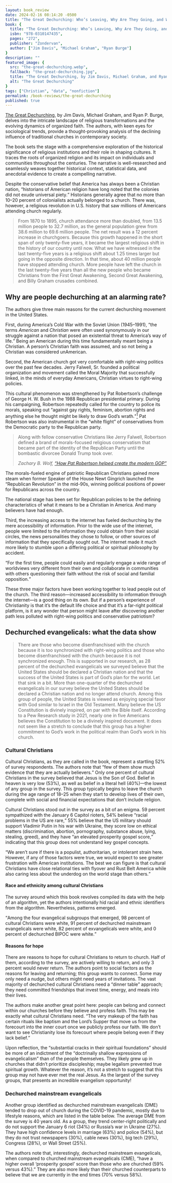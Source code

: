 ```yaml
---
layout: book_review
date: 2024-02-16 08:14:20 -0500
title: "The Great Dechurching: Who’s Leaving, Why Are They Going, and What Will It Take to Bring Them Back?"
book: {
  title: "The Great Dechurching: Who’s Leaving, Why Are They Going, and What Will It Take to Bring Them Back?",
  isbn: "978-0310147435",
  pages: "272",
  publisher: "Zondervan",
  author: ["Jim Davis", "Michael Graham", "Ryan Burge"]
}
description: ""
featured_image: {
  src: "the-great-dechurching.webp",
  fallback: "the-great-dechurching.jpg",
  title: "The Great Dechurching, by Jim Davis, Michael Graham, and Ryan Burge",
  alt: "The Great Dechurching"
}
tags: ["Christian", "data", "nonfiction"]
permalink: /book-reviews/the-great-dechurching
published: true
---
```


<a href="https://zondervanacademic.com/products/the-great-dechurching" class="italic">The Great Dechurching</a>, by Jim Davis, Michael Graham, and Ryan P. Burge, delves into the intricate landscape of religious transformations and the evolving dynamics of organized faith. The authors, with keen eyes for sociological trends, provide a thought-provoking analysis of the declining influence of traditional churches in contemporary society.

The book sets the stage with a comprehensive exploration of the historical significance of religious institutions and their role in shaping cultures. It traces the roots of organized religion and its impact on individuals and communities throughout the centuries. The narrative is well-researched and seamlessly weaves together historical context, statistical data, and anecdotal evidence to create a compelling narrative.

Despite the conservative belief that America has always been a Christian nation, <q>historians of American religion have long noted that the colonies did not exude universal piety.</q> Historians generally agree that no more than 10&ndash;20 percent of colonialists actually belonged to a church. There was, however, a religious revolution in U.S. history that saw millions of Americans attending church regularly.

> From 1870 to 1895, church attendance more than doubled, from 13.5 million people to 32.7 million, as the general population grew from 38.6 million to 69.6 million people. The net result was a 12 percent increase in churchgoers. Because this growth happened in the short span of only twenty-five years, it became the largest religious shift in the history of our country until now. What we have witnessed in the last twenty-five years is a religious shift about 1.25 times larger but going in the opposite direction. In that time, about 40 million people have stopped attending church. More people have left the church in the last twenty-five years than all the new people who became Christians from the First Great Awakening, Second Great Awakening, and Billy Graham crusades combined.

## Why are people dechurching at an alarming rate?

The authors give three main reasons for the current dechurching movement in the United States.

First, during America’s Cold War with the Soviet Union (1945–1991), <q>the terms *American* and *Christian* were often used synonymously in our struggle against a nation that posed an existential threat to America’s way of life.</q> Being an American during this time fundamentally meant being a Christian. A person’s Christian faith was assumed, and so not being a Christian was considered unAmerican.

Second, the American church got very comfortable with right-wing politics over the past few decades. Jerry Falwell, Sr. founded a political organization and movement called the Moral Majority that successfully linked, in the minds of everyday Americans, Christian virtues to right-wing policies.

This cultural phenomenon was strengthened by Pat Robertson’s challenge of George H. W. Bush in the 1988 Republican presidential primary. During his campaigning, Robertson repeatedly called for the country to police its morals, speaking out <q>against gay rights, feminism, abortion rights and anything else he thought might be likely to draw God’s wrath.</q>[^1] Pat Robertson was also instrumental in the “white flight” of conservatives from the Democratic party to the Republican party.

> Along with fellow conservative Christians like Jerry Falwell, Robertson defined a brand of morals-focused religious conservatism that became part of the identity of the Republican Party until the bombastic divorcee Donald Trump took over.
>
> <cite>Zachary B. Wolf, <a href="https://edition.cnn.com/2023/06/08/politics/republicans-pat-robertson-what-matters">“How Pat Robertson helped create the modern GOP”</a></cite>

The morals-fueled engine of patriotic Republican Christians gained more steam when former Speaker of the House Newt Gingrich launched the “Republican Revolution” in the mid-90s, winning political positions of power for Republicans across the country.

The national stage has been set for Republican policies to be the defining characteristics of what it means to be a Christian in America. And many believers have had enough.

Third, the increasing access to the internet has fueled dechurching by the mere accessibility of information. Prior to the wide use of the internet, people were limited to the information they could obtain from their social circles, the news personalities they chose to follow, or other sources of information that they specifically sought out. The internet made it much more likely to stumble upon a differing political or spiritual philosophy by accident.

<q>For the first time, people could easily and regularly engage a wide range of worldviews very different from their own and collaborate in communities with others questioning their faith without the risk of social and familial opposition.</q>

These three major factors have been working together to lead people out of the church. The third reason&mdash;increased accessibility to information through the internet&mdash;is a good thing on its own. But if a person’s experience of Christianity is that it’s the default life choice and that it’s a far-right political platform, is it any wonder that person might leave after discovering another path less polluted with right-wing politics and conservative patriotism?

## Dechurched evangelicals: what the data show

> There are those who become disenfranchised with the church because it is too synchronized with right-wing politics and those who become disenfranchised with the church because it is not synchronized enough. This is supported in our research, as 28 percent of the dechurched evangelicals we surveyed believe that the United States should be declared a Christian nation and that the success of the United States is part of God’s plan for the world. Let that sink in a bit. More than one-quarter of the dechurched evangelicals in our survey believe the United States should be declared a Christian nation and no longer attend church. Among this group of people, the United States is viewed as enjoying special favor with God similar to Israel in the Old Testament. Many believe the US Constitution is divinely inspired, on par with the Bible itself. According to a Pew Research study in 2021, nearly one in five Americans believes the Constitution to be a divinely inspired document. It does not seem like a stretch to conclude that this group has a higher commitment to God’s work in the political realm than God’s work in his church.

### Cultural Christians

Cultural Christians, as they are called in the book, represent a startling 52% of survey respondents. The authors note that <q>few of them show much evidence that they are actually believers.</q> Only one percent of cultural Christians in the survey believed that Jesus is the Son of God. Belief in heaven is very low (53%), as well as belief in a literal hell (40%)&mdash;the lowest of any group in the survey. This group typically begins to leave the church during the age range of 18&ndash;25 when they start to develop lives of their own, complete with social and financial expectations that don’t include religion.

Cultural Christians stood out in the survey as a bit of an enigma. 59 percent sympathized with the January 6 Capitol rioters, 54% believe <q>racial problems in the US are rare,</q> 55% believe that the US military should support Vladimir Putin in his war with Ukraine, they score low on ethical matters (discrimination, abortion, pornography, substance abuse, lying, stealing, greed), and they have <q>an elevated prosperity gospel score,</q> indicating that this group does not understand key gospel concepts.

<q>We aren’t sure if there is a populist, authoritarian, or intolerant strain here. However, if any of those factors were true, we would expect to see greater frustration with American institutions. The best we can figure is that cultural Christians have close relational ties with flyover and Rust Belt America while also caring less about the underdog on the world stage than others.</q>

#### Race and ethnicity among cultural Christians

The survey around which this book revolves compiled its data with the help of an algorithm, yet the authors intentionally hid racial and ethnic identifiers from the algorithm. Nevertheless, patterns emerged.

<q>Among the four evangelical subgroups that emerged, 98 percent of cultural Christians were white, 91 percent of dechurched mainstream evangelicals were white, 82 percent of exvangelicals were white, and 0 percent of dechurched BIPOC were white.</q>

#### Reasons for hope

There are reasons to hope for cultural Christians to return to church. Half of them, according to the survey, are actively willing to return, and only 3 percent would never return. The authors point to social factors as the reasons for leaving and returning; this group wants to connect. Some may only need a nudge, but others might need years of invitations. The vast majority of dechurched cultural Christians need a “dinner table” approach; they need committed friendships that invest time, energy, and meals into their lives.

The authors make another great point here: people can belong and connect within our churches before they believe and profess faith. This may be exactly what cultural Christians need. <q>The very makeup of the faith has certain rituals like baptism and the Lord’s Supper that move us from the forecourt into the inner court once we publicly profess our faith. We don’t want to see Christianity lose its forecourt where people belong even if they lack belief.</q>

Upon reflection, the <q>substantial cracks in their spiritual foundations</q> should be more of an indictment of the <q>doctrinally shallow expressions of evangelicalism</q> than of the people themselves. They likely grew up in churches that didn’t prioritize discipleship; maybe legalism prevented true spiritual growth. Whatever the reason, it’s not a stretch to suggest that this group may not have ever met the real Jesus. As the largest of the survey groups, that presents an incredible evangelism opportunity!

### Dechurched mainstream evangelicals

Another group identified as dechurched mainstream evangelicals (DME) tended to drop out of church during the COVID-19 pandemic, mostly due to lifestyle reasons, which are listed in the table below. The average DME from the survey is 40 years old. As a group, they trend center-right politically and do not support the January 6 riot (34%) or Russia’s war in Ukraine (27%). They have high confidence levels in marriage (63%) and police (54%), but they do not trust newspapers (30%), cable news (30%), big tech (29%), Congress (28%), or Wall Street (25%).

The authors note that, interestingly, dechurched mainstream evangelicals, when compared to churched mainstream evangelicals (CME), <q>have a higher overall <q>prosperity gospel</q> score than those who are churched (59% versus 43%).</q> They are also more likely than their churched counterparts to believe that we are currently in the end times (70% versus 58%).

<div id="dmeReasonsLeaveChurchChartContainer" class="mt-16" style="height:300px; width:100%;"></div>

#### Four avenues of return

> For hundreds of thousands of dechurched evangelical Christians, all they need is a personal invitation to a decent church community.

The book describes four on-ramps for returning&mdash;channels indicated by DME people that could bring them back into a church community:

- Social: making friends at church, being influenced by a spouse, or feeling lonely.
- Church: missing the church lifestyle, wanting to find a good pastor.
- God: feeling far from God outside of church, hearing God tell them to return.
- Philosophy of ministry: <q>finding a church that takes doctrine and ethics seriously or one that prioritizes justice and compassion for the vulnerable.</q>

<div id="dmeReasonsReturnChurchChartContainer" class="mt-16" style="height:300px; width:100%;"></div>

> The most important thing to know about dechurched mainstream evangelicals is that 100 percent of those in our study are *actively* willing to return to an evangelical church.

### Exvangelicals

Exvangelicals, on the other hand, are a group that has had enough of church and will not be convinved to return.

> There isn’t one exvangelical in our survey who is actively willing to return to an evangelical church.

Exvangelicals, as defined for the purposes of the book, have permanently exited evangelicalism. The authors describe exvangelicals as <q>dechurched casualties.</q> From data in the authors’ survey, their average birth year is 1969, and the average time of dechurching was 2003.

The book makes an important distinction about this group—that there are many self-described exvangelicals who range from churched Christians who eschew evangelical expressions of Christianity to those who have completely left the faith. But exvangelicals still retain their faith; they pray, read the Bible, and believe in Jesus, but they have been hurt too badly by the evangelical church.

Politically, exvangelicals are center-left, but this group has the highest percentage of independents (55%) of any group in the survey. They are disinterested in both the Republican and Democratic parties. They are also <q>the most critical of socialism, democratic socialism, Marxism, and communism</q> Exvangelicals tend to have the lowest education and income of all five groups. They have dangerously high levels of loneliness, anxiety, depression, and suicidal ideation, averaging only 16 out of 100 on well-being concerning suicidal thoughts.

> Isolation and loneliness are serious concerns to address when ministering to exvangelicals.

Despite their unwillingness to return to evangelicalism, exvangelicals are the second-most orthodox group, affirming most of the core Christian beliefs. However, it seems from the data that both religious and secular institutions are failing this group. Exvangelicals have very low confidence levels in American institutions, because their lives haven’t followed what the authors call <q>statistically proven paths to success in America</q>: graduating from high school, working full-time, and marrying before having kids. When institutional failures hit exvangelicals disproportionately harder than others, relationships become severely strained and lives get disrupted even more. <q>Who is to say that those character weaknesses might not have otherwise surfaced if they’d had better relational and monetary safety nets?</q>

> This study reveals that exvangelicals have fallen through the cracks, not only in American society, but within evangelicalism too. They left their churches because they already felt left behind there relationally, socially, politically, and in many other ways.

### BIPOC

Black, indigenous, and people of color (BIPOC) surfaced in the authors' study as a distinct group, despite the fact that racial indicators were hidden from the algorithm. <q>The fact that this completely non-white group emerged from the data clearly shows that racial/ethnic makeup has a profound correlation with attitudes, influences, beliefs, behaviors, and sense of belonging.</q>

This group skews male, with 68% identifying as such and 32% as female. Their average age at the study's time was 52, indicating their birth year was around 1971. Interestingly, they have the highest level of education and, along with another group&mdash;the cultural Christians&mdash;also boast the highest income among the five subgroups studied. Notably, they left the church on average 25 years ago, around 1998.

Geographically, this group is heavily concentrated in the Southeast, with nearly 38% residing there. Interestingly, for those residing outside this region, their distribution largely mirrors the migration patterns of African Americans following the Great Migration, which saw many descendants of enslaved people move out of the South in search of better opportunities.

This group is the most unrooted, with 54% having moved within the last year. As if that isn’t enough, this non-white group lives and works in primarily white spaces, which usually requires what W. E. B. Du Bois called “double consciousness”:

> One ever feels his two-ness,&mdash;an American, a negro; two souls, two thoughts, two unreconciled strivings; two warring ideals in one dark body, whose dogged strength alone keeps it from being torn asunder.
>
> The history of the American Negro is the history of this strife,&mdash;this longing to attain self-conscious manhood, to merge his double self into a better and truer self. In this merging he wishes neither of the older selves to be lost.

The BIPOC group showed some surprising preferences in the survey. Though they had a low Christian Nationalism score, 55% believed that <q>moving a conservative agenda was worth any price of supporting Trump.</q> 57% sympathized with the January 6 Capitol rioters, 52% believed that the US military should support Vladimir Putin’s war against Ukraine, and half of the dechurched BIPOC group believed that <q>racial problems in the US are rare, isolated situations.</q>

Doctrinally, the BIPOC group scored relatively low on core tenets of the Christian faith. Only 13% believe that Jesus is the Son of God, 52% believe in heaven, and 50% believe in hell. And they do not exhibit religious behaviors like prayer, fasting, and Bible reading.

<div id="bipocReasonsReturnChurchChartContainer" class="mt-16" style="height:300px; width:100%;"></div>

Some good news: 65% of BIPOC are willing to return to an evangelical church, and only 5% would never return. Ultimately, this group needs to feel a sense of belonging. They want to connect with friends, so good friendships can likely draw them back into church. This group also needs strong discipleship and doctrinal teaching within the churches that they return to.

> We must love our neighbors of all colors and backgrounds. If you are a member of the dominant culture, then this will require cultural humility on your part if you want to prioritize gospel mission above cultural preferences.

### Mainline Protestants and Catholics

The last group in the study is a combined group of mainline Protestants and Catholics. Dechurched Catholics and dechurched mainline Protestants share many similarities in doctrinal beliefs, like the Sonship of Jesus Christ, his divinity and humanity, and the Trinity.

Dechurched Catholics had the largest presence in the Northeast U.S. of any group. This group was also less supportive of Donald Trump than any other group, by an average of 8 percent. Mainline Protestants and Catholics share deep disdain for racism, misogyny, the January 6 Capitol riots, and Christian nationalism.

The top reason for this segment leaving the church is because of a move, but time and money priorities, fitting in with the congregation, and church member politics also topped the list. 10 percent of this segment even said they left because they began to doubt God’s existence.

According to *The Great Dechurching*, <q>both mainline and Catholic groups had a lower view of the Bible than any other group.</q> The authors note that there appears to be an opportunity to use the historic creeds and confessions to instill <q>a greater confidence in the Bible.</q>

## The missed generational handoff

<q>Eventually, in a manner not dissimilar from a pandemic spike, dechurching will have to slow down because there won’t be enough people who are still churched to maintain the spike.</q>

The authors begin the second half of the book by offering hope for the dechurched. They provide some insights for engaging the dechurched and giving them reasons to return to a faith community.

The study found that the years around the transition from high school to early professional life are the most susceptible to dechurching. This is when people tend to leave the faith&mdash;<q>the high school years, the four years after high school (usually in college), and the early years of becoming established in a new career or vocation.</q>

<q>Among 18- to 22-year-olds who are going to college, just 27 percent describe their religion as <q>nothing in particular.</q> That number is 37 percent among those who are not attending college. The share of atheists and agnostics is the same between college- and non-college-attending young people, as well. Thus, there’s little evidence in the data that education is driving secularization. Other forces are at play that social science has not yet been fully able to determine.</q>

One of the book's strengths lies in its ability to navigate complex subjects with clarity. The authors tackle the multifaceted reasons behind the phenomenon of dechurching, examining factors such as changing social norms, technological advancements, and shifts in individual spirituality. Through a balanced exploration of these factors, readers gain a nuanced understanding of the forces at play in reshaping religious landscapes.

The authors do not shy away from addressing the challenges faced by traditional churches in adapting to a rapidly changing world. Drawing on interviews, case studies, and relevant research, the book provides insights into the struggles of established religious institutions to connect with a modern audience. It raises important questions about the relevance of religious dogma in an era marked by increased individualism and a desire for personalized spiritual experiences.

*The Great Dechurching* also highlights the rise of alternative spiritual communities and explores how individuals are finding new ways to connect with their spirituality outside traditional religious structures. The authors’ exploration of these alternative paths is illuminating, offering readers a glimpse into the diverse expressions of faith and the search for meaning in contemporary society.

While the book presents a compelling analysis of the dechurching phenomenon, it would have benefited from a more in-depth exploration of potential solutions or adaptations for traditional religious institutions. The narrative tends to focus on the challenges rather than actively proposing strategies for renewal and relevance.

<a href="https://zondervanacademic.com/products/the-great-dechurching" class="italic">The Great Dechurching</a> is a well-researched and thought-provoking exploration of the changing landscape of organized religion. It successfully navigates the complexities of societal shifts, individual spirituality, and the challenges faced by traditional churches. Whether you are a scholar of religious studies or a casual reader interested in societal trends, this book offers valuable insights into the ongoing transformation of faith in the modern world.

> The widespread commodification of church as a spiritual good and service has led millions to ask what they can get from a church instead of what they can provide when, counterintuitively, it is in our provision for the church that we actually receive so many blessings.

[^1]: Wolf, Zachary B. <a href="https://edition.cnn.com/2023/06/08/politics/republicans-pat-robertson-what-matters">“How Pat Robertson Helped Create the Modern GOP | CNN Politics.”</a> *CNN*, Cable News Network, 8 June 2023, edition.cnn.com/2023/06/08/politics/republicans-pat-robertson-what-matters.

<script type="text/javascript">
	window.onload = function () {
		var dmeReasonsLeaveChurchChart = new CanvasJS.Chart("dmeReasonsLeaveChurchChartContainer", {
			title:{
				text: "Reasons for leaving church (DME)",
				fontFamily: "Bodoni",
				fontWeight: "900"
			},
			backgroundColor: "#EDEDE2",
			dataPointWidth: 60,
			animationEnabled: true,
			data: [           
				{
					type: "bar",
					color: "#30475E",
					yValueFormatString: "##%",
					dataPoints: [
						{ label: "I moved to a new community",  y: 0.22  },
						{ label: "Attending was inconvenient", y: 0.16  },
						{ label: "Divorce, remarriage, or another family change", y: 0.15  },
						{ label: "COVID-19 got me out of the habit",  y: 0.15  },
						{ label: "I didn't fit in with the congregation",  y: 0.14  },
						{ label: "I didn't experience much love from the congregation",  y: 0.12  }
					]
				}
			],
			dataPointWidth: 25,
			axisY:{
				valueFormatString: "##%",
			},
		});
		
		var dmeReasonsReturnChurchChart = new CanvasJS.Chart("dmeReasonsReturnChurchChartContainer", {
			title:{
				text: "Reasons for returning to church (DME)",
				fontFamily: "Bodoni",
				fontWeight: "900"
			},
			backgroundColor: "#EDEDE2",
			dataPointWidth: 60,
			animationEnabled: true,
			data: [           
				{
					type: "bar",
					color: "#30475E",
					yValueFormatString: "##%",
					dataPoints: [
						{ label: "New friends",  y: 0.38  },
						{ label: "God tells me to go back", y: 0.35  },
						{ label: "I find a church I like", y: 0.34  },
						{ label: "Feel the distance from God",  y: 0.33  },
						{ label: "Begin to miss church",  y: 0.32  },
						{ label: "A good pastor",  y: 0.30  },
						{ label: "Spouse wants to go",  y: 0.22  },
						{ label: "Lonely and want to make new friends",  y: 0.22  },
						{ label: "I find a church that takes both doctrine and ethics seriously",  y: 0.22  },
						{ label: "I find a church that cares about justice and compassion",  y: 0.21  }
					]
				}
			],
			dataPointWidth: 20,
			axisY:{
				valueFormatString: "##%",
			},
		});

		var bipocReasonsReturnChurchChart = new CanvasJS.Chart("bipocReasonsReturnChurchChartContainer", {
			title:{
				text: "Reasons for leaving church (BIPOC, 18–25)",
				fontFamily: "Bodoni",
				fontWeight: "900"
			},
			backgroundColor: "#EDEDE2",
			dataPointWidth: 60,
			animationEnabled: true,
			data: [           
				{
					type: "bar",
					color: "#30475E",
					yValueFormatString: "##%",
					dataPoints: [
						{ label: "I struggled to fit in or belong in church",  y: 0.19  },
						{ label: "My life got really busy and I had other priorities", y: 0.13  },
						{ label: "I had some bad experiences in the church", y: 0.12  },
						{ label: "College education caused me to question my faith",  y: 0.12  },
						{ label: "There was a lack of people my age I connected with",  y: 0.11  },
						{ label: "I had some bad experiences with evangelicals",  y: 0.11  },
						{ label: "I wanted to explore my sexuality",  y: 0.10  }
					]
				}
			],
			dataPointWidth: 20,
			axisY:{
				valueFormatString: "##%",
			},
		});

		dmeReasonsLeaveChurchChart.render();
		dmeReasonsReturnChurchChart.render();
		bipocReasonsReturnChurchChart.render();
	}
</script>